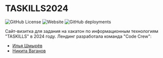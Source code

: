 # TASKILLS2024
![GitHub License](https://img.shields.io/github/license/ilyash0/TASKILLS2024)
![Website](https://img.shields.io/website?url=https%3A%2F%2Filyash0.github.io%2FTASKILLS2024)
![GitHub deployments](https://img.shields.io/github/deployments/ilyash0/TASKILLS2024/github-pages)

Сайт-визитка для задания на хакатон по информационным технологиям "TASKILLS" в 2024 году.
Лендинг разработала команда "Code Crew":

- [Илья Шмырёв](https://github.com/ilyash0) 
- [Никита Ваганов](https://github.com/Electr0nic1)
